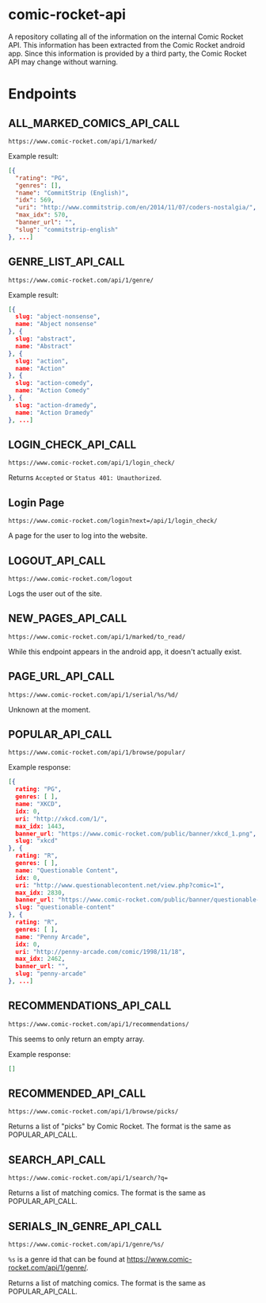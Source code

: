 comic-rocket-api
================

A repository collating all of the information on the internal Comic Rocket API. This information has been extracted from the Comic Rocket android app. Since this information is provided by a third party, the Comic Rocket API may change without warning.


# Endpoints

## ALL_MARKED_COMICS_API_CALL

```
https://www.comic-rocket.com/api/1/marked/
```

Example result:
```json
[{
  "rating": "PG",
  "genres": [],
  "name": "CommitStrip (English)",
  "idx": 569,
  "uri": "http://www.commitstrip.com/en/2014/11/07/coders-nostalgia/",
  "max_idx": 570,
  "banner_url": "",
  "slug": "commitstrip-english"
}, ...]
```


## GENRE_LIST_API_CALL
```
https://www.comic-rocket.com/api/1/genre/
```

Example result:
```json
[{
  slug: "abject-nonsense",
  name: "Abject nonsense"
}, {
  slug: "abstract",
  name: "Abstract"
}, {
  slug: "action",
  name: "Action"
}, {
  slug: "action-comedy",
  name: "Action Comedy"
}, {
  slug: "action-dramedy",
  name: "Action Dramedy"
}, ...]
```

## LOGIN_CHECK_API_CALL

```
https://www.comic-rocket.com/api/1/login_check/
```

Returns `Accepted` or `Status 401: Unauthorized`.

## Login Page
```
https://www.comic-rocket.com/login?next=/api/1/login_check/
```

A page for the user to log into the website.

## LOGOUT_API_CALL
```
https://www.comic-rocket.com/logout
```

Logs the user out of the site.

## NEW_PAGES_API_CALL
```
https://www.comic-rocket.com/api/1/marked/to_read/
```

While this endpoint appears in the android app, it doesn't actually exist.


## PAGE_URL_API_CALL

```
https://www.comic-rocket.com/api/1/serial/%s/%d/
```

Unknown at the moment.

## POPULAR_API_CALL
```
https://www.comic-rocket.com/api/1/browse/popular/
```

Example response:
```json
[{
  rating: "PG",
  genres: [ ],
  name: "XKCD",
  idx: 0,
  uri: "http://xkcd.com/1/",
  max_idx: 1443,
  banner_url: "https://www.comic-rocket.com/public/banner/xkcd_1.png",
  slug: "xkcd"
}, {
  rating: "R",
  genres: [ ],
  name: "Questionable Content",
  idx: 0,
  uri: "http://www.questionablecontent.net/view.php?comic=1",
  max_idx: 2830,
  banner_url: "https://www.comic-rocket.com/public/banner/questionable-content.PNG",
  slug: "questionable-content"
}, {
  rating: "R",
  genres: [ ],
  name: "Penny Arcade",
  idx: 0,
  uri: "http://penny-arcade.com/comic/1998/11/18",
  max_idx: 2462,
  banner_url: "",
  slug: "penny-arcade"
}, ...]
```

## RECOMMENDATIONS_API_CALL
```
https://www.comic-rocket.com/api/1/recommendations/
```

This seems to only return an empty array.

Example response:
```json
[]
```

## RECOMMENDED_API_CALL
```
https://www.comic-rocket.com/api/1/browse/picks/
```

Returns a list of "picks" by Comic Rocket. The format is the same as POPULAR_API_CALL.

## SEARCH_API_CALL
```
https://www.comic-rocket.com/api/1/search/?q=
```

Returns a list of matching comics. The format is the same as POPULAR_API_CALL.

## SERIALS_IN_GENRE_API_CALL
```
https://www.comic-rocket.com/api/1/genre/%s/
```

`%s` is a genre id that can be found at https://www.comic-rocket.com/api/1/genre/.

Returns a list of matching comics. The format is the same as POPULAR_API_CALL.

